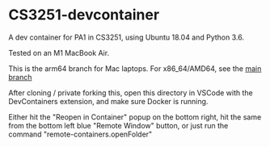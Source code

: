 # CS3251-devcontainer

A dev container for PA1 in CS3251, using Ubuntu 18.04 and Python 3.6.

Tested on an M1 MacBook Air.

This is the arm64 branch for Mac laptops. For x86_64/AMD64, see  the [main branch](https://github.com/avannus/CS3251-devcontainer/tree/main)

After cloning / private forking this, open this directory in VSCode with the DevContainers extension, and make sure Docker is running.

Either hit the "Reopen in Container" popup on the bottom right, hit the same from the bottom left blue "Remote Window" button, or just run the command "remote-containers.openFolder"
